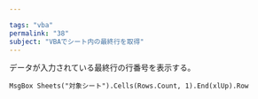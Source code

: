 ```yaml
---

tags: "vba"
permalink: "38"
subject: "VBAでシート内の最終行を取得"
---
```


データが入力されている最終行の行番号を表示する。

```vba
MsgBox Sheets("対象シート").Cells(Rows.Count, 1).End(xlUp).Row
```
